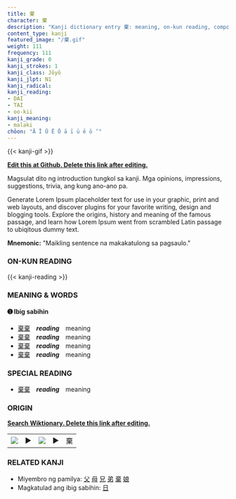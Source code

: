 ```yaml
---
title: 棄
character: 棄
description: "Kanji dictionary entry 棄: meaning, on-kun reading, compounds, origin, related kanji"
content_type: kanji
featured_image: "/棄.gif"
weight: 111
frequency: 111
kanji_grade: 0
kanji_strokes: 1
kanji_class: Jōyō
kanji_jlpt: N1
kanji_radical: 
kanji_reading: 
- DAI
- TAI
- oo-kii
kanji_meaning:
- malaki
chōon: "Ā Ī Ū Ē Ō ā ī ū ē ō ’"
---
```

[//]: # (Don't edit the line below. Kanji animated GIF code is automatically generated.)
{{< kanji-gif >}}

[//]: # (Edit below this line.)

**[Edit this at Github. Delete this link after editing.](https://github.com/tim0g/tim/tree/main/content/kanji/棄/index.md)**

Magsulat dito ng introduction tungkol sa kanji. Mga opinions, impressions, suggestions, trivia, ang kung ano-ano pa.

Generate Lorem Ipsum placeholder text for use in your graphic, print and web layouts, and discover plugins for your favorite writing, design and blogging tools. Explore the origins, history and meaning of the famous passage, and learn how Lorem Ipsum went from scrambled Latin passage to ubiqitous dummy text.
 
**Mnemonic:** "Maikling sentence na makakatulong sa pagsaulo."

### ON-KUN READING

[//]: # (Don't edit the line below. ON-KUN READING code is automatically generated.)
{{< kanji-reading >}}

### MEANING & WORDS

#### ➊ **Ibig sabihin**
  - [棄](../棄)[棄](../棄)　***reading***　meaning
  - [棄](../棄)[棄](../棄)　***reading***　meaning
  - [棄](../棄)[棄](../棄)　***reading***　meaning
  - [棄](../棄)[棄](../棄)　***reading***　meaning

### SPECIAL READING
  - [棄](../棄)[棄](../棄)　***reading***　meaning

### ORIGIN

**[Search Wiktionary. Delete this link after editing.](https://wiktionary.org/wiki/棄)**
<table class="kanji-table"><tr><td>
<img src="60px-棄-bronze.svg.png">
</td><td>▶</td><td>
<img src="60px-棄-oracle.svg.png">
</td><td>▶</td>
<td class="kanji-origin">棄</td>
</tr></table>

### RELATED KANJI
- Miyembro ng pamilya: [父](../父) [母](../母) [兄](../兄) [弟](../弟) [棄](../棄) [娘](../娘)
- Magkatulad ang ibig sabihin: [日](../日)
